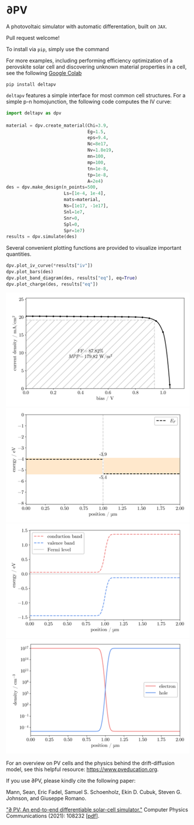 # ∂PV
A photovoltaic simulator with automatic differentation, built on `JAX`. 

Pull request welcome!

To install via `pip`, simply use the command

For more examples, including performing efficiency optimization of a perovskite solar cell and discovering unknown material properties in a cell, see the following [Google Colab](https://colab.research.google.com/drive/1d2vY01LhXUKOHasNOOZj17FO7qGgWBph?usp=sharing)
```
pip install deltapv
```

`deltapv` features a simple interface for most common cell structures. For a simple p-n homojunction, the following code computes the IV curve:

```python
import deltapv as dpv

material = dpv.create_material(Chi=3.9,
                               Eg=1.5,
                               eps=9.4,
                               Nc=8e17,
                               Nv=1.8e19,
                               mn=100,
                               mp=100,
                               tn=1e-8,
                               tp=1e-8,
                               A=2e4)
des = dpv.make_design(n_points=500,
                      Ls=[1e-4, 1e-4],
                      mats=material,
                      Ns=[1e17, -1e17],
                      Snl=1e7,
                      Snr=0,
                      Spl=0,
                      Spr=1e7)
results = dpv.simulate(des)
```

Several convenient plotting functions are provided to visualize important quantities.

```python
dpv.plot_iv_curve(*results["iv"])
dpv.plot_bars(des)
dpv.plot_band_diagram(des, results["eq"], eq=True)
dpv.plot_charge(des, results["eq"])
```

<img src="plots/iv.png" alt="iv" width="500"/>
<img src="plots/bars.png" alt="bars" width="500"/>
<img src="plots/band.png" alt="band" width="500"/>
<img src="plots/charge.png" alt="charge" width="500"/>


For an overview on PV cells and the physics behind the drift-diffusion model, see this helpful resource: https://www.pveducation.org.


If you use ∂PV, please kindly cite the following paper:

Mann, Sean, Eric Fadel, Samuel S. Schoenholz, Ekin D. Cubuk, Steven G. Johnson, and Giuseppe Romano. 

["∂ PV: An end-to-end differentiable solar-cell simulator."](https://www.sciencedirect.com/science/article/abs/pii/S0010465521003441) Computer Physics Communications (2021): 108232 [[pdf](https://arxiv.org/abs/2105.06305)].





